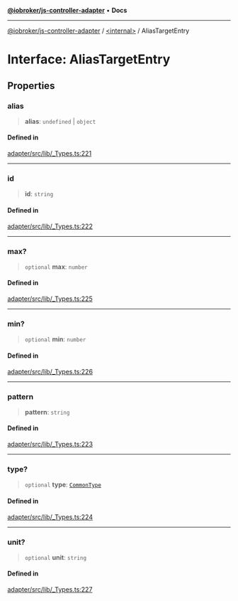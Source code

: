 [**@iobroker/js-controller-adapter**](../../README.md) • **Docs**

***

[@iobroker/js-controller-adapter](../../globals.md) / [\<internal\>](../README.md) / AliasTargetEntry

# Interface: AliasTargetEntry

## Properties

### alias

> **alias**: `undefined` \| `object`

#### Defined in

[adapter/src/lib/\_Types.ts:221](https://github.com/ioBroker/ioBroker.js-controller/blob/664d3c56250ad4e09c02e3cf6b90746a581d9f55/packages/adapter/src/lib/_Types.ts#L221)

***

### id

> **id**: `string`

#### Defined in

[adapter/src/lib/\_Types.ts:222](https://github.com/ioBroker/ioBroker.js-controller/blob/664d3c56250ad4e09c02e3cf6b90746a581d9f55/packages/adapter/src/lib/_Types.ts#L222)

***

### max?

> `optional` **max**: `number`

#### Defined in

[adapter/src/lib/\_Types.ts:225](https://github.com/ioBroker/ioBroker.js-controller/blob/664d3c56250ad4e09c02e3cf6b90746a581d9f55/packages/adapter/src/lib/_Types.ts#L225)

***

### min?

> `optional` **min**: `number`

#### Defined in

[adapter/src/lib/\_Types.ts:226](https://github.com/ioBroker/ioBroker.js-controller/blob/664d3c56250ad4e09c02e3cf6b90746a581d9f55/packages/adapter/src/lib/_Types.ts#L226)

***

### pattern

> **pattern**: `string`

#### Defined in

[adapter/src/lib/\_Types.ts:223](https://github.com/ioBroker/ioBroker.js-controller/blob/664d3c56250ad4e09c02e3cf6b90746a581d9f55/packages/adapter/src/lib/_Types.ts#L223)

***

### type?

> `optional` **type**: [`CommonType`](../type-aliases/CommonType.md)

#### Defined in

[adapter/src/lib/\_Types.ts:224](https://github.com/ioBroker/ioBroker.js-controller/blob/664d3c56250ad4e09c02e3cf6b90746a581d9f55/packages/adapter/src/lib/_Types.ts#L224)

***

### unit?

> `optional` **unit**: `string`

#### Defined in

[adapter/src/lib/\_Types.ts:227](https://github.com/ioBroker/ioBroker.js-controller/blob/664d3c56250ad4e09c02e3cf6b90746a581d9f55/packages/adapter/src/lib/_Types.ts#L227)
